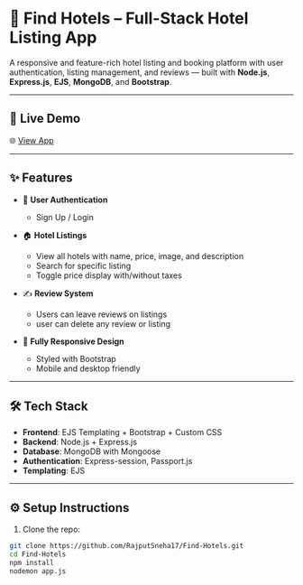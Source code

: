 # 🏨 Find Hotels – Full-Stack Hotel Listing App

A responsive and feature-rich hotel listing and booking platform with user authentication, listing management, and reviews — built with **Node.js**, **Express.js**, **EJS**, **MongoDB**, and **Bootstrap**.

---

## 🔗 Live Demo

🌐 [View App](https://find-hotels-1.onrender.com/listings)  

---

## ✨ Features

- 🔐 **User Authentication**
  - Sign Up / Login

- 🏠 **Hotel Listings**
  - View all hotels with name, price, image, and description
  - Search for specific listing
  - Toggle price display with/without taxes

- ✍️ **Review System**
  - Users can leave reviews on listings
  - user can delete any review or listing

- 📱 **Fully Responsive Design**
  - Styled with Bootstrap
  - Mobile and desktop friendly

---

## 🛠️ Tech Stack

- **Frontend**: EJS Templating + Bootstrap + Custom CSS  
- **Backend**: Node.js + Express.js  
- **Database**: MongoDB with Mongoose  
- **Authentication**: Express-session, Passport.js  
- **Templating**: EJS  

---

## ⚙️ Setup Instructions

1. Clone the repo:

```bash
git clone https://github.com/RajputSneha17/Find-Hotels.git
cd Find-Hotels
npm install
nodemon app.js
